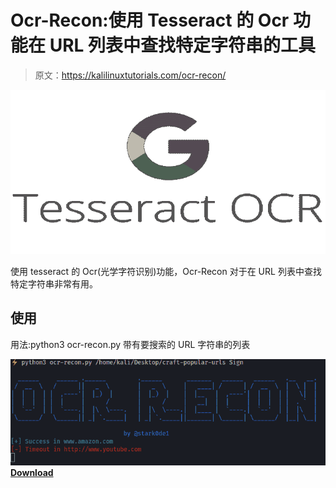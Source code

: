 # Ocr-Recon:使用 Tesseract 的 Ocr 功能在 URL 列表中查找特定字符串的工具

> 原文：<https://kalilinuxtutorials.com/ocr-recon/>

[![](img/d021014f82b15e2de7b1a08966374271.png)](https://blogger.googleusercontent.com/img/b/R29vZ2xl/AVvXsEgvvGbGD1kBMZMgAZYuGQoNsPkwc2PUQb_FaGu7FHhw0FYd2S8VTFqhcU_rpMuQzBsHU1BlXPiE9KvuHoHGHNfIhArdhiglH_x5ChCxAYee0svIzCykY4tJe0_q3IVqrEU0uvKTfTYsLQyuDmn9ys7Jpd-Bij-pPD-cmF2za1ARp20KB7a3t21yerbv/s728/-1.png)

使用 tesseract 的 Ocr(光学字符识别)功能，Ocr-Recon 对于在 URL 列表中查找特定字符串非常有用。

## 使用

用法:python3 ocr-recon.py 带有要搜索的 URL 字符串的列表

![](img/a111eaf3d78abdf19cb1869ee4b54195.png)[**Download**](https://github.com/stark0de/ocr-recon)